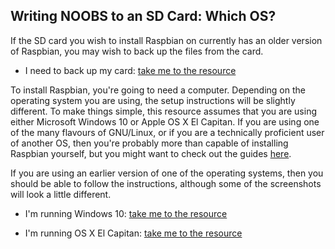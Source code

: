 ## Writing NOOBS to an SD Card: Which OS?

If the SD card you wish to install Raspbian on currently has an older version of Raspbian, you may wish to back up the files from the card.

- I need to back up my card: [take me to the resource](backup.md)

To install Raspbian, you're going to need a computer. Depending on the operating system you are using, the setup instructions will be slightly different. To make things simple, this resource assumes that you are using either Microsoft Windows 10 or Apple OS X El Capitan. If you are using one of the many flavours of GNU/Linux, or if you are a technically proficient user of another OS, then you're probably more than capable of installing Raspbian yourself, but you might want to check out the guides [here](https://www.raspberrypi.org/documentation/installation/installing-images/).

If you are using an earlier version of one of the operating systems, then you should be able to follow the instructions, although some of the screenshots will look a little different.

- I'm running Windows 10: [take me to the resource](windows.md)

- I'm running OS X El Capitan: [take me to the resource](elcapitan.md)

